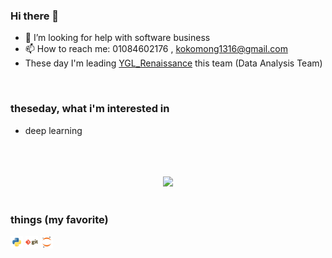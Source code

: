 ### Hi there 👋
- 🤔 I’m looking for help with software business
- 📫 How to reach me: 01084602176 , kokomong1316@gmail.com
- These day I'm leading [YGL_Renaissance](https://github.com/yg-renaissance) this team (Data Analysis Team)  
<br>

### theseday, what i'm interested in  <br> 
- deep learning   

<br>
<br>
<br>
 <div align=center>
<img src='https://github-readme-stats.vercel.app/api?username=epsilon-deltta'>
</div>
<br> 

### things (my favorite)

<code><img title="Python" height="20" src="https://raw.githubusercontent.com/github/explore/80688e429a7d4ef2fca1e82350fe8e3517d3494d/topics/python/python.png"></code>
<code><img title="Git and Github" height="20" src="https://raw.githubusercontent.com/github/explore/80688e429a7d4ef2fca1e82350fe8e3517d3494d/topics/git/git.png"></code>
<code><img title="Jupyter Notebooks and Lab" height="20" src="https://raw.githubusercontent.com/github/explore/80688e429a7d4ef2fca1e82350fe8e3517d3494d/topics/jupyter-notebook/jupyter-notebook.png"></code>


<!--
#### what i experienced
<code><img title="SQL" height="20" src="https://image.flaticon.com/icons/svg/29/29594.svg"></code>
![Tech Blog Badge](http://img.shields.io/badge/-java-black?style=flat-square&logo=java)
![Tech Blog Badge](http://img.shields.io/badge/-mysql-black?style=flat-square&logo=mysql)
![Tech Blog Badge](http://img.shields.io/badge/-postgresql-black?style=flat-square&logo=postgresql)
![Tech Blog Badge](http://img.shields.io/badge/-android-black?style=flat-square&logo=android)
![Tech Blog Badge](http://img.shields.io/badge/-npm-black?style=flat-square&logo=npm)
![Tech Blog Badge](http://img.shields.io/badge/-win32-black?style=flat-square&logo=win32)
![linux](http://img.shields.io/badge/-win32-black?style=flat-square&logo=linux)
--!>
